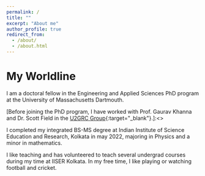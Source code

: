 ```yaml
---
permalink: /
title: ""
excerpt: "About me"
author_profile: true
redirect_from: 
  - /about/
  - /about.html
---
```


# My Worldline

I am a doctoral fellow in the Engineering and Applied Sciences PhD program at the University of Massachusetts Dartmouth. 

[Before joining the PhD program, I have worked with Prof. Gaurav Khanna and Dr. Scott Field in the [U2GRC Group](https://web.uri.edu/gravity){:target="_blank"}.]:<>

I completed my integrated BS-MS degree at Indian Institute of Science Education and Research, Kolkata in may 2022, majoring in Physics and a minor in mathematics. 

I like teaching and has volunteered to teach several undergrad courses during my time at IISER Kolkata. In my free time, I like playing or watching football and cricket.

